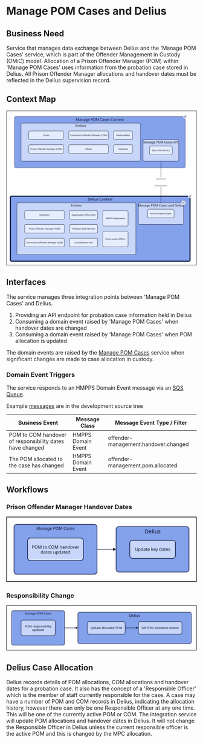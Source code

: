 # Manage POM Cases and Delius

## Business Need

Service that manages data exchange between Delius and the 'Manage POM Cases' service, which is part of the Offender Management in Custody (OMiC) model. Allocation of a Prison Offender Manager (POM) within 'Manage POM Cases' uses information from the probation case stored in Delius. All Prison Offender Manager allocations and handover dates must be reflected in the Delius supervision record.

## Context Map

![Context Map](../../doc/tech-docs/source/images/manage-pom-cases-and-delius-context-map.svg)

## Interfaces

The service manages three integration points between 'Manage POM Cases' and Delius.

1. Providing an API endpoint for probation case information held in Delius
2. Consuming a domain event raised by 'Manage POM Cases' when handover dates are changed
3. Consuming a domain event raised by 'Manage POM Cases' when POM allocation is updated

The domain events are raised by the [Manage POM Cases](https://github.com/ministryofjustice/offender-management-allocation-manager) service when significant changes are made to case allocation in custody.

### Domain Event Triggers

The service responds to an HMPPS Domain Event message via an
[SQS Queue](https://github.com/ministryofjustice/cloud-platform-environments/blob/main/namespaces/live.cloud-platform.service.justice.gov.uk/hmpps-probation-integration-services-prod/resources/manage-pom-cases-and-delius-queue.tf).

Example [messages](./src/dev/resources/messages/) are in the development source tree

| Business Event                                           | Message Class      | Message Event Type / Filter          |
|----------------------------------------------------------|--------------------|--------------------------------------|
| POM to COM handover of responsibility dates have changed | HMPPS Domain Event | offender-management.handover.changed |
| The POM allocated to the case has changed                | HMPPS Domain Event | offender-management.pom.allocated    |

## Workflows

### Prison Offender Manager Handover Dates

![Handover Dates Workflow](../../doc/tech-docs/source/images/manage-pom-cases-workflow-handover-dates.svg)

### Responsibility Change

![Responsibiliy Change Workflow](../../doc/tech-docs/source/images/manage-pom-cases-workflow-responsibility.svg)

## Delius Case Allocation

Delius records details of POM allocations, COM allocations and handover dates for a probation case. It also has the concept of a 'Responsible Officer' which is the member of staff currently responsible for the case. A case may have a number of POM and COM records in Delius, indicating the allocation history, however there can only be one Responsible Officer at any one time. This will be one of the currently active POM or COM. The integration service will update POM allocations and handover dates in Delius. It will not change the Responsible Officer in Delius unless the current responsible officer is the active POM and this is changed by the MPC allocation.
